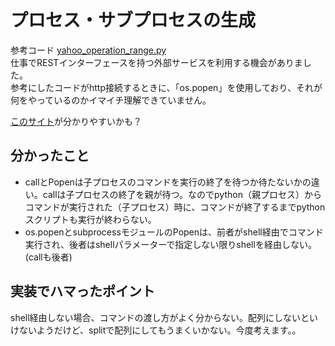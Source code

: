 # プロセス・サブプロセスの生成  
参考コード [yahoo_operation_range.py](https://github.com/GINK03/StormRuler/blob/master/bin/yahoo_operation_range.py)  
仕事でRESTインターフェースを持つ外部サービスを利用する機会がありました。  
参考にしたコードがhttp接続するときに、「os.popen」を使用しており、それが何をやっているのかイマイチ理解できていません。  
 
[このサイト](http://takuya-1st.hatenablog.jp/entry/2016/04/11/044313)が分かりやすいかも？  

## 分かったこと    
- callとPopenは子プロセスのコマンドを実行の終了を待つか待たないかの違い。callは子プロセスの終了を親が待つ。なのでpython（親プロセス）からコマンドが実行された（子プロセス）時に、コマンドが終了するまでpythonスクリプトも実行が終わらない。  
- os.popenとsubprocessモジュールのPopenは、前者がshell経由でコマンド実行され、後者はshellパラメーターで指定しない限りshellを経由しない。(callも後者)  

## 実装でハマったポイント  
shell経由しない場合、コマンドの渡し方がよく分からない。配列にしないといけないようだけど、splitで配列にしてもうまくいかない。今度考えます。。  
